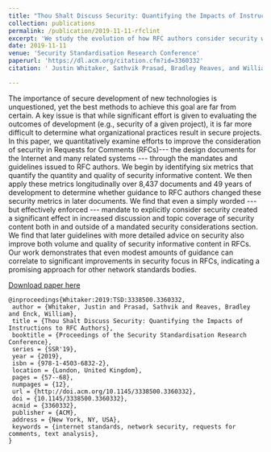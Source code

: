 ```yaml
---
title: "Thou Shalt Discuss Security: Quantifying the Impacts of Instructions to RFC Authors"
collection: publications
permalink: /publication/2019-11-11-rfclint
excerpt: 'We study the evolution of how RFC authors consider security while developing design documents for the Internet and many related systems.'
date: 2019-11-11
venue: 'Security Standardisation Research Conference'
paperurl: 'https://dl.acm.org/citation.cfm?id=3360332'
citation: ' Justin Whitaker, Sathvik Prasad, Bradley Reaves, and William Enck. Thou Shalt Discuss Security: Quantifying the Impacts of Instructions to RFC Authors. In Proceedings of the Security Standardisation Research Conference, November 2019.'

---
```

The importance of secure development of new technologies is unquestioned, yet the best methods to achieve this goal are far from certain. A key issue is that while significant effort is given to evaluating the outcomes of development (e.g., security of a given project), it is far more difficult to determine what organizational practices result in secure projects. In this paper, we quantitatively examine efforts to improve the consideration of security in Requests for Comments (RFCs)--- the design documents for the Internet and many related systems --- through the mandates and guidelines issued to RFC authors. We begin by identifying six metrics that quantify the quantity and quality of security informative content. We then apply these metrics longitudinally over 8,437 documents and 49 years of development to determine whether guidance to RFC authors changed these security metrics in later documents. We find that even a simply worded --- but effectively enforced --- mandate to explicitly consider security created a significant effect in increased discussion and topic coverage of security content both in and outside of a mandated security considerations section. We find that later guidelines with more detailed advice on security also improve both volume and quality of security informative content in RFCs. Our work demonstrates that even modest amounts of guidance can correlate to significant improvements in security focus in RFCs, indicating a promising approach for other network standards bodies.

[Download paper here](https://dl.acm.org/citation.cfm?id=3360332)

```
@inproceedings{Whitaker:2019:TSD:3338500.3360332,
 author = {Whitaker, Justin and Prasad, Sathvik and Reaves, Bradley and Enck, William},
 title = {Thou Shalt Discuss Security: Quantifying the Impacts of Instructions to RFC Authors},
 booktitle = {Proceedings of the Security Standardisation Research Conference},
 series = {SSR'19},
 year = {2019},
 isbn = {978-1-4503-6832-2},
 location = {London, United Kingdom},
 pages = {57--68},
 numpages = {12},
 url = {http://doi.acm.org/10.1145/3338500.3360332},
 doi = {10.1145/3338500.3360332},
 acmid = {3360332},
 publisher = {ACM},
 address = {New York, NY, USA},
 keywords = {internet standards, network security, requests for comments, text analysis},
} 
```


